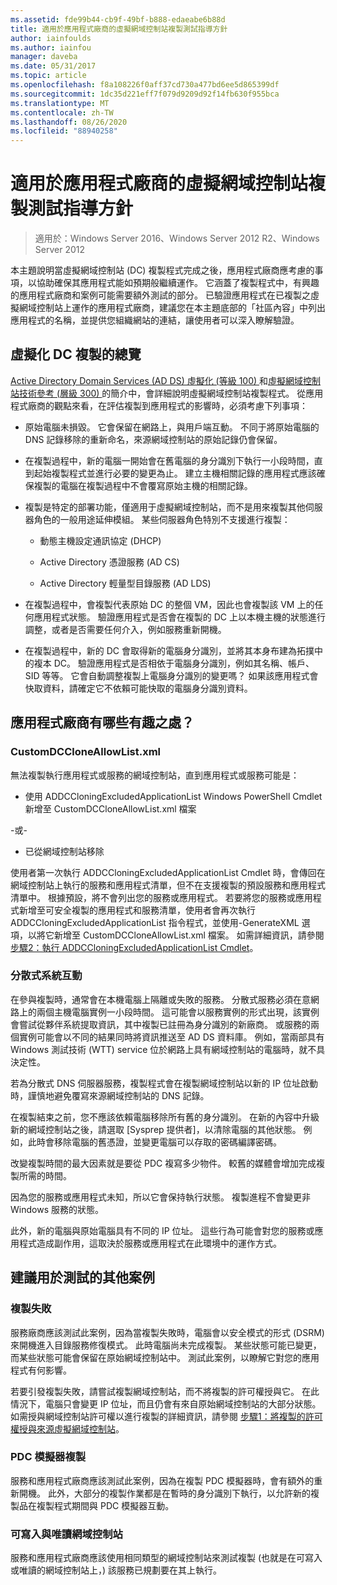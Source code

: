 ```yaml
---
ms.assetid: fde99b44-cb9f-49bf-b888-edaeabe6b88d
title: 適用於應用程式廠商的虛擬網域控制站複製測試指導方針
author: iainfoulds
ms.author: iainfou
manager: daveba
ms.date: 05/31/2017
ms.topic: article
ms.openlocfilehash: f8a108226f0aff37cd730a477bd6ee5d865399df
ms.sourcegitcommit: 1dc35d221eff7f079d9209d92f14fb630f955bca
ms.translationtype: MT
ms.contentlocale: zh-TW
ms.lasthandoff: 08/26/2020
ms.locfileid: "88940258"
---
```

# <a name="virtualized-domain-controller-cloning-test-guidance-for-application-vendors"></a>適用於應用程式廠商的虛擬網域控制站複製測試指導方針

>適用於：Windows Server 2016、Windows Server 2012 R2、Windows Server 2012

本主題說明當虛擬網域控制站 (DC) 複製程式完成之後，應用程式廠商應考慮的事項，以協助確保其應用程式能如預期般繼續運作。 它涵蓋了複製程式中，有興趣的應用程式廠商和案例可能需要額外測試的部分。 已驗證應用程式在已複製之虛擬網域控制站上運作的應用程式廠商，建議您在本主題底部的「社區內容」中列出應用程式的名稱，並提供您組織網站的連結，讓使用者可以深入瞭解驗證。

## <a name="overview-of-virtualized-dc-cloning"></a>虛擬化 DC 複製的總覽
[Active Directory Domain Services (AD DS) 虛擬化 (等級 100) ](../../introduction-to-active-directory-domain-services-ad-ds-virtualization-level-100.md)和[虛擬網域控制站技術參考 (層級 300) ](../../deploy/virtual-dc/virtualized-domain-controller-technical-reference--level-300-.md)的簡介中，會詳細說明虛擬網域控制站複製程式。 從應用程式廠商的觀點來看，在評估複製到應用程式的影響時，必須考慮下列事項：

-   原始電腦未損毀。 它會保留在網路上，與用戶端互動。 不同于將原始電腦的 DNS 記錄移除的重新命名，來源網域控制站的原始記錄仍會保留。

-   在複製過程中，新的電腦一開始會在舊電腦的身分識別下執行一小段時間，直到起始複製程式並進行必要的變更為止。 建立主機相關記錄的應用程式應該確保複製的電腦在複製過程中不會覆寫原始主機的相關記錄。

-   複製是特定的部署功能，僅適用于虛擬網域控制站，而不是用來複製其他伺服器角色的一般用途延伸模組。 某些伺服器角色特別不支援進行複製：

    -   動態主機設定通訊協定 (DHCP)

    -   Active Directory 憑證服務 (AD CS)

    -   Active Directory 輕量型目錄服務 (AD LDS)

-   在複製過程中，會複製代表原始 DC 的整個 VM，因此也會複製該 VM 上的任何應用程式狀態。 驗證應用程式是否會在複製的 DC 上以本機主機的狀態進行調整，或者是否需要任何介入，例如服務重新開機。

-   在複製過程中，新的 DC 會取得新的電腦身分識別，並將其本身布建為拓撲中的複本 DC。 驗證應用程式是否相依于電腦身分識別，例如其名稱、帳戶、SID 等等。 它會自動調整複製上電腦身分識別的變更嗎？ 如果該應用程式會快取資料，請確定它不依賴可能快取的電腦身分識別資料。

## <a name="what-is-interesting-for-application-vendors"></a>應用程式廠商有哪些有趣之處？

### <a name="customdccloneallowlistxml"></a>CustomDCCloneAllowList.xml
無法複製執行應用程式或服務的網域控制站，直到應用程式或服務可能是：

-   使用 ADDCCloningExcludedApplicationList Windows PowerShell Cmdlet 新增至 CustomDCCloneAllowList.xml 檔案

-或-

-   已從網域控制站移除

使用者第一次執行 ADDCCloningExcludedApplicationList Cmdlet 時，會傳回在網域控制站上執行的服務和應用程式清單，但不在支援複製的預設服務和應用程式清單中。 根據預設，將不會列出您的服務或應用程式。 若要將您的服務或應用程式新增至可安全複製的應用程式和服務清單，使用者會再次執行 ADDCCloningExcludedApplicationList 指令程式，並使用-GenerateXML 選項，以將它新增至 CustomDCCloneAllowList.xml 檔案。 如需詳細資訊，請參閱 [步驟2：執行 ADDCCloningExcludedApplicationList Cmdlet](/powershell/module/addsadministration/get-addccloningexcludedapplicationlist)。

### <a name="distributed-system-interactions"></a>分散式系統互動
在參與複製時，通常會在本機電腦上隔離或失敗的服務。 分散式服務必須在意網路上的兩個主機電腦實例一小段時間。 這可能會以服務實例的形式出現，該實例會嘗試從夥伴系統提取資訊，其中複製已註冊為身分識別的新廠商。 或服務的兩個實例可能會以不同的結果同時將資訊推送至 AD DS 資料庫。 例如，當兩部具有 Windows 測試技術 (WTT) service 位於網路上具有網域控制站的電腦時，就不具決定性。

若為分散式 DNS 伺服器服務，複製程式會在複製網域控制站以新的 IP 位址啟動時，謹慎地避免覆寫來源網域控制站的 DNS 記錄。

在複製結束之前，您不應該依賴電腦移除所有舊的身分識別。 在新的內容中升級新的網域控制站之後，請選取 [Sysprep 提供者]，以清除電腦的其他狀態。 例如，此時會移除電腦的舊憑證，並變更電腦可以存取的密碼編譯密碼。

改變複製時間的最大因素就是要從 PDC 複寫多少物件。 較舊的媒體會增加完成複製所需的時間。

因為您的服務或應用程式未知，所以它會保持執行狀態。 複製進程不會變更非 Windows 服務的狀態。

此外，新的電腦與原始電腦具有不同的 IP 位址。 這些行為可能會對您的服務或應用程式造成副作用，這取決於服務或應用程式在此環境中的運作方式。

## <a name="additional-scenarios-suggested-for-testing"></a>建議用於測試的其他案例

### <a name="cloning-failure"></a>複製失敗
服務廠商應該測試此案例，因為當複製失敗時，電腦會以安全模式的形式 (DSRM) 來開機進入目錄服務修復模式。 此時電腦尚未完成複製。 某些狀態可能已變更，而某些狀態可能會保留在原始網域控制站中。 測試此案例，以瞭解它對您的應用程式有何影響。

若要引發複製失敗，請嘗試複製網域控制站，而不將複製的許可權授與它。 在此情況下，電腦只會變更 IP 位址，而且仍會有來自原始網域控制站的大部分狀態。 如需授與網域控制站許可權以進行複製的詳細資訊，請參閱 [步驟1：將複製的許可權授與來源虛擬網域控制站](../../get-started/virtual-dc/virtualized-domain-controller-deployment-and-configuration.md)。

### <a name="pdc-emulator-cloning"></a>PDC 模擬器複製
服務和應用程式廠商應該測試此案例，因為在複製 PDC 模擬器時，會有額外的重新開機。 此外，大部分的複製作業都是在暫時的身分識別下執行，以允許新的複製品在複製程式期間與 PDC 模擬器互動。

### <a name="writable-versus-read-only-domain-controllers"></a>可寫入與唯讀網域控制站
服務和應用程式廠商應該使用相同類型的網域控制站來測試複製 (也就是在可寫入或唯讀的網域控制站上，) 該服務已規劃要在其上執行。
